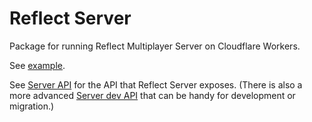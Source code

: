 # Reflect Server

Package for running Reflect Multiplayer Server on Cloudflare Workers.

See [example](example/index.ts).

See [Server API](doc/server-api.md) for the API that Reflect Server exposes. (There is also a more advanced [Server dev API](doc/server-dev-api.md) that can be handy for development or migration.)
